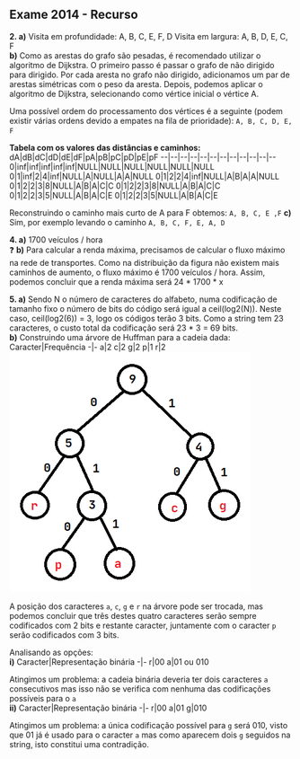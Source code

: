 ## Exame 2014 - Recurso

**2. a)** Visita em profundidade: A, B, C, E, F, D
Visita em largura: A, B, D, E, C, F  
**b)** Como as arestas do grafo são pesadas, é recomendado utilizar o algoritmo de Dijkstra. O primeiro passo é passar o grafo de não dirigido para dirigido. Por cada aresta no grafo não dirigido, adicionamos um par de arestas simétricas com o peso da aresta. Depois, podemos aplicar o algoritmo de Dijkstra, selecionando como vértice inicial o vértice A.

Uma possível ordem do processamento dos vértices é a seguinte (podem existir várias ordens devido a empates na fila de prioridade): `A, B, C, D, E, F`

**Tabela com os valores das distâncias e caminhos:**
dA|dB|dC|dD|dE|dF|pA|pB|pC|pD|pE|pF
--|--|--|--|--|--|--|--|--|--|--|--
0|inf|inf|inf|inf|inf|NULL|NULL|NULL|NULL|NULL|NULL
0|1|inf|2|4|inf|NULL|A|NULL|A|A|NULL
0|1|2|2|4|inf|NULL|A|B|A|A|NULL
0|1|2|2|3|8|NULL|A|B|A|C|C
0|1|2|2|3|8|NULL|A|B|A|C|C
0|1|2|2|3|5|NULL|A|B|A|C|E
0|1|2|2|3|5|NULL|A|B|A|C|E

Reconstruindo o caminho mais curto de A para F obtemos: `A, B, C, E ,F`
**c)** Sim, por exemplo levando o caminho `A, B, C, F, E, A, D`

**4. a)** 1700 veículos / hora  
❓ **b)** Para calcular a renda máxima, precisamos de calcular o fluxo máximo na rede de transportes. Como na distribuição da figura não existem mais caminhos de aumento, o fluxo máximo é 1700 veículos / hora.
Assim, podemos concluir que a renda máxima será 24 * 1700 * x

**5. a)** Sendo N o número de caracteres do alfabeto, numa codificação de tamanho fixo o número de bits do código será igual a ceil(log2(N)).
Neste caso, ceil(log2(6)) = 3, logo os códigos terão 3 bits. Como a string tem 23 caracteres, o custo total da codificação será 23 * 3 = 69 bits.  
**b)** Construindo uma árvore de Huffman para a cadeia dada:
Caracter|Frequência
-|-
a|2
c|2
g|2
p|1
r|2
![](Imagens\Huffman2014R.png)

A posição dos caracteres `a`, `c`, `g` e `r` na árvore pode ser trocada, mas podemos concluir que três destes quatro caracteres serão sempre codificados com 2 bits e restante caracter, juntamente com o caracter `p` serão codificados com 3 bits.

Analisando as opções:  
**i)**
Caracter|Representação binária
-|-
r|00
a|01 ou 010

Atingimos um problema: a cadeia binária deveria ter dois caracteres `a` consecutivos mas isso não se verifica com nenhuma das codificações possíveis para o `a`  
**ii)**
Caracter|Representação binária
-|-
r|00
a|01
g|010

Atingimos um problema: a única codificação possível para `g` será 010, visto que 01 já é usado para o caracter `a` mas como aparecem dois `g` seguidos na string, isto constitui uma contradição.